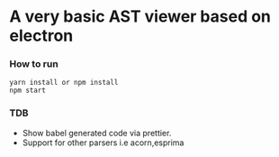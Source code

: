 # A very basic AST viewer based on electron

### How to run

```
yarn install or npm install
npm start
```

### TDB

* Show babel generated code via prettier.
* Support for other parsers i.e acorn,esprima



